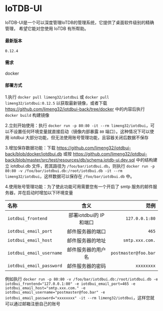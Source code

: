 # IoTDB-UI

IoTDB-UI是一个可以深度管理IoTDB的管理系统，它提供了桌面软件级别的精确管理， 希望它能对您使用 IoTDB 有所帮助。

#### 最新版本

`0.12.4`

#### 需求

docker

#### 部署方式

1.执行 `docker pull limeng32/iotdbui` 或 `docker pull limeng32/iotdbui:0.12.5` 以获取最新镜像，或者下载 https://github.com/limeng32/iotdbui-back/tree/docker 中的内容后执行 `docker build` 构建镜像

2.立刻开始使用：执行 `docker run -p 80:80 -it --rm limeng32/iotdbui`，可以不设置任何环境变量就直接启动（镜像内部暴露 `80` 端口）。这种情况下可以使用 iotdbui 大部分功能，但无法使用账号管理功能，且容器关闭后数据不保存

3.增加保存数据功能：下载  https://github.com/limeng32/iotdbui-back/blob/docker/iotdbui.db 或按 https://github.com/limeng32/iotdbui-back/blob/master/src/test/resources/db/schema.iotdb-ui.dev.sql 中的结构建立 iotdbui.db 文件，若其路径为 `/foo/bar/iotdbui.db`，则执行 `docker run -p 80:80 -v /foo/bar/iotdbui.db:/root/iotdbui.db -it --rm limeng32/iotdbui`，这样数据可以保存在 `/foo/bar/iotdbui.db` 中。

4.使用账号管理功能：为了使此功能可用需要您有一个开启了 smtp 服务的邮件服务器，并在启动时增加以下环境变量

| 名称 | 含义  |  范例  |
|:--------|:-------:|-------:|
| `iotdbui_frontend` | 部署iotdbui的 IP和端口  | `127.0.0.1:80` |
| `iotdbui_email_port` | 邮件服务器的端口  | `465` |
| `iotdbui_email_host` | 邮件服务器的地址  | `smtp.xxx.com.` |
| `iotdbui_email_username` | 邮件服务器的用户名  | `postmaster@foo.bar` |
| `iotdbui_email_password` | 邮件服务器的密码  | `xxxxxxxx` |

例如执行 `docker run -p 80:80 -v /foo/bar/iotdbui.db:/root/iotdbui.db -e iotdbui_frontend="127.0.0.1:80" -e iotdbui_email_port=465 -e iotdbui_email_host="smtp.xxx.com." -e iotdbui_email_username="postmaster@foo.bar" -e iotdbui_email_password="xxxxxxxx" -it --rm limeng32/iotdbui`，这样您就可以通过邮箱注册自己的账号
